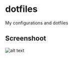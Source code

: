 # dotfiles
My configurations and dotfiles

## Screenshoot
![alt text](https://raw.githubusercontent.com/mikelma/dotfiles/master/dracula_ricing.png)
